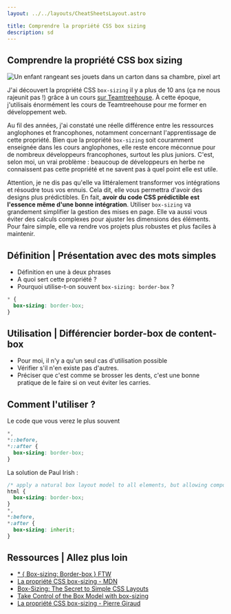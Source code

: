 ```yaml
---
layout: ../../layouts/CheatSheetsLayout.astro

title: Comprendre la propriété CSS box sizing
description: sd
---
```


<article>

# Comprendre la propriété CSS box sizing

![Un enfant rangeant ses jouets dans un carton dans sa chambre, pixel art](/enfant-rangeant-jouets.webp)


J'ai découvert la propriété CSS `box-sizing` il y a plus de 10 ans (ça ne nous rajeunit pas !) grâce à un cours [sur Teamtreehouse](https://teamtreehouse.com/). À cette époque, j'utilisais énormément les cours de Teamtreehouse pour me former en développement web.

Au fil des années, j'ai constaté une réelle différence entre les ressources anglophones et francophones, notamment concernant l'apprentissage de cette propriété. Bien que la propriété `box-sizing` soit couramment enseignée dans les cours anglophones, elle reste encore méconnue pour de nombreux développeurs francophones, surtout les plus juniors. C'est, selon moi, un vrai problème : beaucoup de développeurs en herbe ne connaissent pas cette propriété et ne savent pas à quel point elle est utile.

Attention, je ne dis pas qu'elle va littéralement transformer vos intégrations et résoudre tous vos ennuis. Cela dit, elle vous permettra d'avoir des designs plus prédictibles. En fait, **avoir du code CSS prédictible est l'essence même d'une bonne intégration**. Utiliser `box-sizing` va grandement simplifier la gestion des mises en page. Elle va aussi vous éviter des calculs complexes pour ajuster les dimensions des éléments. Pour faire simple, elle va rendre vos projets plus robustes et plus faciles à maintenir.


## Définition | Présentation avec des mots simples

- Définition en une à deux phrases
- A quoi sert cette propriété ?
- Pourquoi utilise-t-on souvent `box-sizing: border-box` ?

```css
* {
  box-sizing: border-box;
}
```

## Utilisation | Différencier border-box de content-box

- Pour moi, il n'y a qu'un seul cas d'utilisation possible
- Vérifier s'il n'en existe pas d'autres.
- Préciser que c'est comme se brosser les dents, c'est une bonne pratique de le faire si on veut éviter les carries.



## Comment l'utiliser ?


Le code que vous verez le plus souvent

```css
*,
*::before,
*::after {
  box-sizing: border-box;
}

```


La solution de Paul Irish : 

```css
/* apply a natural box layout model to all elements, but allowing components to change */
html {
  box-sizing: border-box;
}
*,
*:before,
*:after {
  box-sizing: inherit;
}
```

## Ressources | Allez plus loin

- [* { Box-sizing: Border-box } FTW](https://www.paulirish.com/2012/box-sizing-border-box-ftw/)
- [La propriété CSS box-sizing - MDN](https://developer.mozilla.org/fr/docs/Web/CSS/box-sizing)
- [Box-Sizing: The Secret to Simple CSS Layouts](https://blog.teamtreehouse.com/box-sizing-secret-simple-css-layouts)
- [Take Control of the Box Model with box-sizing](https://blog.teamtreehouse.com/take-control-of-the-box-model-with-box-sizing)
- [La propriété CSS box-sizing - Pierre Giraud](https://www.pierre-giraud.com/html-css-apprendre-coder-cours/box-sizing/)

</article>
